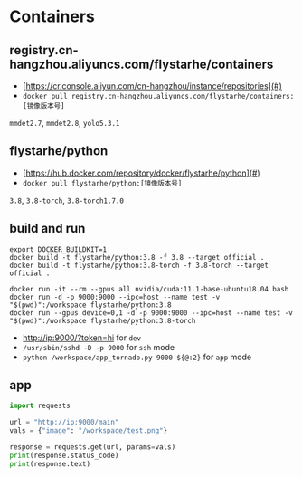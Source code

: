 # Containers

## registry.cn-hangzhou.aliyuncs.com/flystarhe/containers

* [https://cr.console.aliyun.com/cn-hangzhou/instance/repositories](#)
* `docker pull registry.cn-hangzhou.aliyuncs.com/flystarhe/containers:[镜像版本号]`

`mmdet2.7`, `mmdet2.8`, `yolo5.3.1`

## flystarhe/python

* [https://hub.docker.com/repository/docker/flystarhe/python](#)
* `docker pull flystarhe/python:[镜像版本号]`

`3.8`, `3.8-torch`, `3.8-torch1.7.0`

## build and run
```
export DOCKER_BUILDKIT=1
docker build -t flystarhe/python:3.8 -f 3.8 --target official .
docker build -t flystarhe/python:3.8-torch -f 3.8-torch --target official .

docker run -it --rm --gpus all nvidia/cuda:11.1-base-ubuntu18.04 bash
docker run -d -p 9000:9000 --ipc=host --name test -v "$(pwd)":/workspace flystarhe/python:3.8
docker run --gpus device=0,1 -d -p 9000:9000 --ipc=host --name test -v "$(pwd)":/workspace flystarhe/python:3.8-torch
```

* [http://ip:9000/?token=hi](#) for `dev`
* `/usr/sbin/sshd -D -p 9000` for `ssh` mode
* `python /workspace/app_tornado.py 9000 ${@:2}` for `app` mode

## app
```python
import requests

url = "http://ip:9000/main"
vals = {"image": "/workspace/test.png"}

response = requests.get(url, params=vals)
print(response.status_code)
print(response.text)
```
